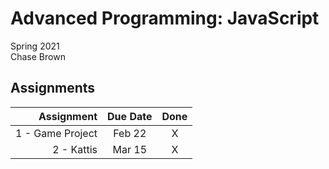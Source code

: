 # Advanced Programming: JavaScript
Spring 2021  
Chase Brown
## Assignments
| Assignment | Due Date | Done |
|-----------:|:--------:|:----:|
| 1 - Game Project | Feb 22  | X |
| 2 - Kattis | Mar 15 | X |
